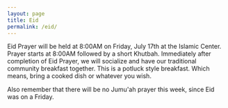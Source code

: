 ```yaml
---
layout: page
title: Eid
permalink: /eid/
---
```


<p>Eid Prayer will be held at 8:00AM on Friday, July 17th at the Islamic Center.  Prayer starts at 8:00AM followed by a short Khutbah. Immediately after completion of Eid Prayer, we will socialize and have our traditional community breakfast together. This is a potluck style breakfast. Which means, bring a cooked dish or whatever you wish.</p>

<p>Also remember that there will be no Jumu'ah prayer this week, since Eid was on a Friday.</p>
